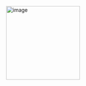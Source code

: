 <picture>
  <img alt="image" src="https://user-images.githubusercontent.com/25423296/163456776-7f95b81a-f1ed-45f7-b7ab-8fa810d529fa.png" width=200>
</picture>
